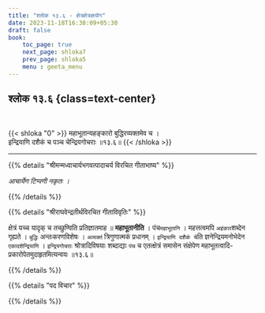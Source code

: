 ```yaml
---
title: "श्लोक १३.६ - क्षेत्रक्षेत्रज्ञयोग"
date: 2023-11-18T16:38:09+05:30
draft: false
book:
    toc_page: true
    next_page: shloka7
    prev_page: shloka5
    menu : geeta_menu
---
```




## श्लोक १३.६ {class=text-center}

<br/>

{{< shloka  "0"  >}}
महाभूतान्यहङ्कारो बुद्धिरव्यक्तमेव च ।  
इन्द्रियाणि दशैकं च पञ्च चेन्द्रियगोचराः ॥१३.६॥
{{< /shloka >}}

---


{{% details "श्रीमन्मध्वाचार्यभगवत्पादाचर्य विरचित  गीताभाष्य" %}}

*आचार्येण टिप्पणी नकृतः ।*

{{% /details %}}



{{% details "श्रीराघवेन्द्रतीर्थविरचित गीताविवृतिः" %}}

क्षेत्रं यच्च यादृक्‌ च तच्छुण्विति प्रतिज्ञातमाह ॥ 
**महाभूतानीति** । पंच`महाभूतानि` । महत्तत्वमपि `अहंकार`शब्देन 
गृह्यते । `बुद्धिः` अन्तःकरणविशेषः । 
`अव्यक्तं` त्रिगुणात्मकं प्रधानम्‌ । `इन्द्रियाणि दशैकं चे`ति 
ज्ञनेन्द्रियमनोभेदेन `एकादशेन्द्रियाणि` । `इन्द्रियगोचराः` 
श्रोत्रादिविषयाः शब्दाद्याः `पंच` च
एतत्क्षेत्रं समासेन संक्षेपेण 
महाभूतत्वादि- प्रकारोपेतमुदाहृतमित्यन्वयः ॥१३.६॥

{{% /details %}}



{{% details "पद विचार" %}}


{{% /details %}}
